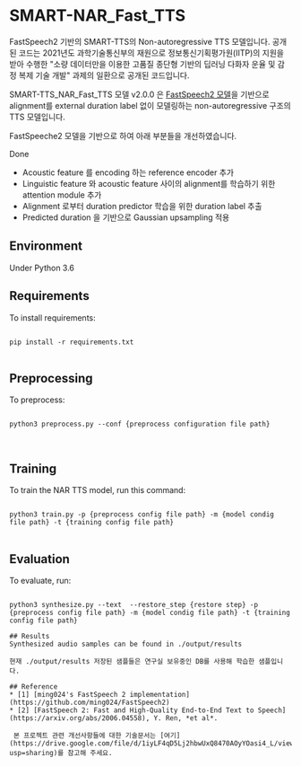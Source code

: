 # SMART-NAR_Fast_TTS
FastSpeech2 기반의 SMART-TTS의 Non-autoregressive TTS 모델입니다. 공개된 코드는 2021년도 과학기술통신부의 재원으로 정보통신기획평가원(IITP)의 지원을 받아 수행한 "소량 데이터만을 이용한 고품질 종단형 기반의 딥러닝 다화자 운율 및 감정 복제 기술 개발" 과제의 일환으로 공개된 코드입니다.

SMART-TTS_NAR_Fast_TTS 모델 v2.0.0 은 [FastSpeech2 모델](https://github.com/ming024/FastSpeech2)을 기반으로 alignment를 external duration label 없이 모델링하는 non-autoregressive 구조의 TTS 모델입니다.

FastSpeeche2 모델을 기반으로 하여 아래 부분들을 개선하였습니다.

Done
* Acoustic feature 를 encoding 하는 reference encoder 추가
* Linguistic feature 와 acoustic feature 사이의 alignment를 학습하기 위한 attention module 추가
* Alignment 로부터 duration predictor 학습을 위한 duration label 추출
* Predicted duration 을 기반으로 Gaussian upsampling 적용 

## Environment
Under Python 3.6

## Requirements
To install requirements:
<pre>
<code>
pip install -r requirements.txt
</code>
</pre>

## Preprocessing
To preprocess:
<pre>
<code>
python3 preprocess.py --conf {preprocess configuration file path}

</code>
</pre>

## Training
To train the NAR TTS model, run this command:
<pre>
<code>
python3 train.py -p {preprocess config file path} -m {model condig file path} -t {training config file path}
</code>
</pre>

## Evaluation
To evaluate, run:
<pre>
<code>
python3 synthesize.py --text <text> --restore_step {restore step} -p {preprocess config file path} -m {model condig file path} -t {training config file path}

## Results
Synthesized audio samples can be found in ./output/results

현재 ./output/results 저장된 샘플들은 연구실 보유중인 DB를 사용해 학습한 샘플입니다.

## Reference
* [1] [ming024's FastSpeech 2 implementation](https://github.com/ming024/FastSpeech2)
* [2] [FastSpeech 2: Fast and High-Quality End-to-End Text to Speech](https://arxiv.org/abs/2006.04558), Y. Ren, *et al*.

 본 프로젝트 관련 개선사항들에 대한 기술문서는 [여기](https://drive.google.com/file/d/1iyLF4qD5Lj2hbwUxQ8470AOyYOasi4_L/view?usp=sharing)를 참고해 주세요.
